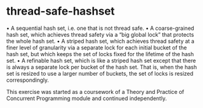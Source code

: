# thread-safe-hashset
• A sequential hash set, i.e. one that is not thread safe.
• A coarse-grained hash set, which achieves thread safety via a “big global lock” that protects the whole hash set.
• A striped hash set, which achieves thread safety at a finer level of granularity via a separate lock for each initial bucket of the hash set, but which keeps the set of locks fixed for the lifetime of the hash set.
• A refinable hash set, which is like a striped hash set except that there is always a separate lock per bucket of the hash set. That is, when the hash set is resized to use a larger number of buckets, the set of locks is resized correspondingly.

This exercise was started as a coursework of a Theory and Practice of Concurrent Programming module and continued independently.
